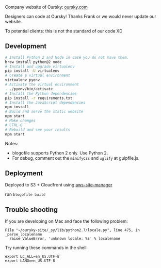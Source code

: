 Company website of Oursky: [oursky.com](https://oursky.com)

Designers can code at Oursky! Thanks Frank or we would never update our website.

To potential clients: this is not the standard of our code XD

## Development

```sh
# Install Python 2 and Node in case you do not have them.
brew install python@2 node
# Install and upgrade virtualenv
pip install -U virtualenv
# Create a virtual environment
virtualenv pyenv
# Activate the virtual environment
. ./pyenv/bin/activate
# Install the Python dependencies
pip install -r requirements.txt
# Install the JavaScript dependencies
npm install
# Build and serve the static website
npm start
# Make changes
# CTRL-C
# Rebuild and see your results
npm start
```

Notes:
* blogofile supports Python 2 only. Use Python 2.
* For debug, comment out the `minifyCss` and `uglify` at gulpfile.js.

## Deployment

Deployed to S3 + Cloudfront using [aws-site-manager](https://github.com/oursky/aws-site-manager)

run `blogofile build`

## Trouble shooting
If you are developing on Mac and face the following problem:

```
File "~/oursky-site/_py/lib/python2.7/locale.py", line 475, in _parse_localename
  raise ValueError, 'unknown locale: %s' % localename
```

Try running these commands in the shell
```
export LC_ALL=en_US.UTF-8
export LANG=en_US.UTF-8
```
